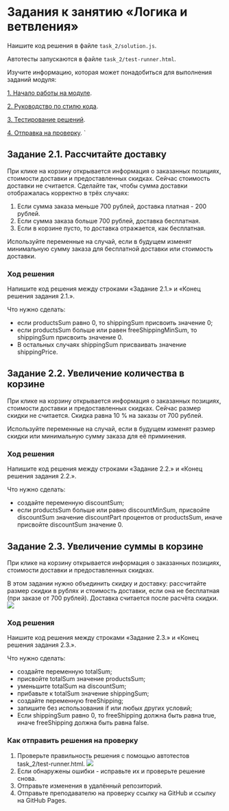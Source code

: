 # Задания к занятию «Логика и ветвления»

Наишите код решения в файле `task_2/solution.js`.

Автотесты запускаются в файле `task_2/test-runner.html`.

Изучите информацию, которая может понадобиться для выполнения заданий модуля:

[1. Начало работы на модуле](../before.md).

[2. Руководство по стилю кода](../styleguide.md).

[3. Тестирование решений](../test.md).

[4. Отправка на проверку](../after.md).
`
## Задание 2.1. Рассчитайте доставку

При клике на корзину открывается информация о заказанных позициях, стоимости доставки и предоставленных скидках. Сейчас стоимость доставки не считается.
Сделайте так, чтобы сумма доставки отображалась корректно в трёх случаях:

1. Если сумма заказа меньше 700 рублей, доставка платная - 200 рублей. 
2. Если сумма заказа больше 700 рублей, доставка бесплатная.
3. Если в корзине пусто, то доставка отражается, как бесплатная.

Используйте переменные на случай, если в будущем изменят минимальную сумму заказа для бесплатной доставки или стоимость доставки.

### Ход решения

Напишите код решения между строками «Задание 2.1.» и «Конец решения задания 2.1.».

Что нужно сделать:
- если productsSum равно 0, то shippingSum присвоить значение 0;
- если productsSum больше или равен freeShippingMinSum, то shippingSum присвоить значение 0.
- В остальных случаях shippingSum присваивать значение shippingPrice.

## Задание 2.2. Увеличение количества в корзине

При клике на корзину открывается информация о заказанных позициях, стоимости доставки и предоставленных скидках. Сейчас размер скидки не считается.
Скидка равна 10 % на заказы от 700 рублей. 

Используйте переменные на случай, если в будущем изменят размер скидки или минимальную сумму заказа для её приминения. 

### Ход решения

Напишите код решения между строками «Задание 2.2.» и «Конец решения задания 2.2.».

Что нужно сделать:
- создайте переменную discountSum;
- если productsSum больше или равно discountMinSum, присвойте discountSum значение discountPart процентов от productsSum, иначе присвойте discountSum значение 0.

## Задание 2.3. Увеличение суммы в корзине

При клике на корзину открывается информация о заказанных позициях, стоимости доставки и предоставленных скидках.

В этом задании нужно объединить скидку и доставку: рассчитайте размер скидки в рублях и стоимость доставки, если она не бесплатная (при заказе от 700 рублей). Доставка считается после расчёта скидки.
![](../readme-img/task_2/cart.png)

### Ход решения

Наишите код решения между строками «Задание 2.3.» и «Конец решения задания 2.3.».

Что нужно сделать:
- создайте переменную totalSum;
- присвойте totalSum значение productsSum;
- уменьшите totalSum на discountSum;
- прибавьте к totalSum значение shippingSum;
- создайте переменную freeShipping;
- запишите без использования if или любых других условий;
- Если shippingSum равно 0, то freeShipping должна быть равна true, иначе freeShipping должна быть равна false.

### Как отправить решения на проверку
1. Проверьте правильность решения с помощью автотестов task_2/test-runner.html.
![](../readme-img/task_2/test-success.png)
2. Если обнаружены ошибки - исправьте их и проверьте решение снова.
3. Отправьте изменения в удалённый репозиторий.
4. Отправьте преподавателю на проверку ссылку на GitHub и ссылку на GitHub Pages.
